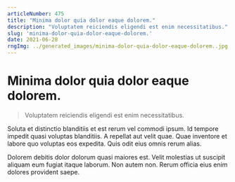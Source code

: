 ```yaml
---
articleNumber: 475
title: "Minima dolor quia dolor eaque dolorem."
description: "Voluptatem reiciendis eligendi est enim necessitatibus."
slug: 'minima-dolor-quia-dolor-eaque-dolorem.'
date: 2021-06-28
rngImg: ../generated_images/minima-dolor-quia-dolor-eaque-dolorem..jpg
---
```


# Minima dolor quia dolor eaque dolorem.

> Voluptatem reiciendis eligendi est enim necessitatibus.

Soluta et distinctio blanditiis et est rerum vel commodi ipsum. Id tempore impedit quasi voluptas blanditiis. A repellat aut velit quae. Quae inventore et labore quo voluptas eos expedita. Quis odit eius omnis rerum alias.
 Dolorem debitis dolor dolorum quasi maiores est. Velit molestias ut suscipit aliquam eum fugiat itaque laborum. Non autem non. Rerum officia eius enim dolores provident saepe.
